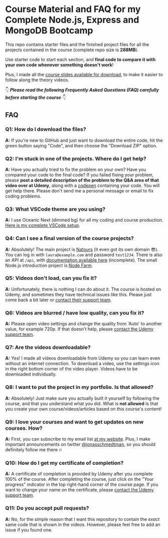 # Course Material and FAQ for my Complete Node.js, Express and MongoDB Bootcamp

This repo contains starter files and the finished project files for all the projects contained in the course (complete repo size is **288MB**).

Use starter code to start each section, and **final code to compare it with your own code whenever something doesn't work**!

Plus, I made all the [course slides available for download](theory-lectures.pdf), to make it easier to follow along the theory videos.

👇 **_Please read the following Frequently Asked Questions (FAQ) carefully before starting the course_** 👇

## FAQ

### Q1: How do I download the files?

**A:** If you're new to GitHub and just want to download the entire code, hit the green button saying "Code", and then choose the "Download ZIP" option.

### Q2: I'm stuck in one of the projects. Where do I get help?

**A:** Have you actually tried to fix the problem on your own? Have you compared your code to the final code? If you failed fixing your problem, please **post a detailed description of the problem to the Q&A area of that video over at Udemy**, along with a [codepen](https://codepen.io/pen/) containing your code. You will get help there. Please don't send me a personal message or email to fix coding problems.

### Q3: What VSCode theme are you using?

**A:** I use Oceanic Next (dimmed bg) for all my coding and course production. [Here is my complete VSCode setup](vscode-setup.md).

### Q4: Can I see a final version of the course projects?

**A:** Absolutely! The main project is [Natours](https://www.natours.dev/) (it even got its own domain 😎). You can log in with `laura@example.com` and password `test1234`. There is also an API at `/api`, with [documentation available here](https://documenter.getpostman.com/view/4237486/S1LwxnaE?version=latest) (incomplete). The small Node.js introduction project is [Node Farm](https://node-farm.herokuapp.com/).

### Q5: Videos don't load, can you fix it?

**A:** Unfortunately, there is nothing I can do about it. The course is hosted on Udemy, and sometimes they have technical issues like this. Please just come back a bit later or [contact their support team](https://support.udemy.com/hc/en-us).

### Q6: Videos are blurred / have low quality, can you fix it?

**A:** Please open video settings and change the quality from 'Auto' to another value, for example 720p. If that doesn't help, please [contact the Udemy support team](https://support.udemy.com/hc/en-us).

### Q7: Are the videos downloadable?

**A:** Yes! I made all videos downloadable from Udemy so you can learn even without an internet connection. To download a video, use the settings icon in the right bottom corner of the video player. Videos have to be downloaded individually.

### Q8: I want to put the project in my portfolio. Is that allowed?

**A:** Absolutely! Just make sure you actually built it yourself by following the course, and that you understand what you did. What is **not allowed** is that you create your own course/videos/articles based on this course's content!

### Q9: I love your courses and want to get updates on new courses. How?

**A:** First, you can subscribe to my email list [at my website](http://codingheroes.io/resources). Plus, I make important announcements on twitter [@jonasschmedtman](https://twitter.com/jonasschmedtman), so you should definitely follow me there 🔥

### Q10: How do I get my certificate of completion?

**A:** A certificate of completion is provided by Udemy after you complete 100% of the course. After completing the course, just click on the "Your progress" indicator in the top right-hand corner of the course page. If you want to change your name on the certificate, please [contact the Udemy support team](https://support.udemy.com/hc/en-us).

### Q11: Do you accept pull requests?

**A:** No, for the simple reason that I want this repository to contain the _exact_ same code that is shown in the videos. However, please feel free to add an issue if you found one.
